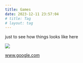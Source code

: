 ```yaml
---
title: Games
date: 2023-12-11 23:57:04
# title: Tag
# layout: tag
---
```


just to see how things looks like here

![](/games/thumbnail_opt.jpg)



www.google.com 

